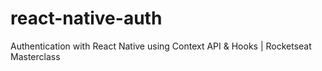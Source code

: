 # react-native-auth
 Authentication with React Native using Context API & Hooks | Rocketseat Masterclass
